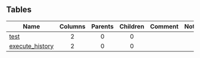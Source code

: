 
## Tables

| Name | Columns | Parents | Children | Comment | Note |
| ---- | :-----: | :-----: | :------: | ------- | ---- |
| [test](tables/test.md)                       | 2 | 0 | 0 |  |  |
| [execute_history](tables/execute_history.md) | 2 | 0 | 0 |  |  |
